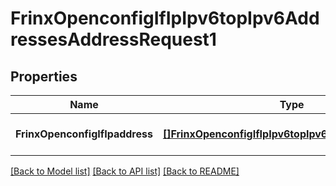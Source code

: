 # FrinxOpenconfigIfIpIpv6topIpv6AddressesAddressRequest1

## Properties
Name | Type | Description | Notes
------------ | ------------- | ------------- | -------------
**FrinxOpenconfigIfIpaddress** | [**[]FrinxOpenconfigIfIpIpv6topIpv6AddressesAddress**](frinx.openconfig.if.ip.ipv6top.ipv6.addresses.Address.md) |  | [optional] [default to null]

[[Back to Model list]](../README.md#documentation-for-models) [[Back to API list]](../README.md#documentation-for-api-endpoints) [[Back to README]](../README.md)


